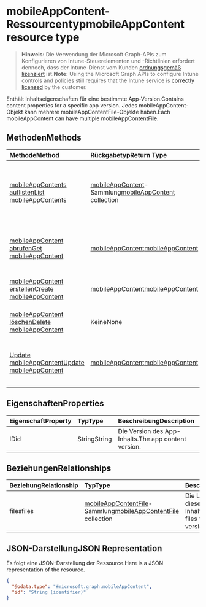 # <a name="mobileappcontent-resource-type"></a><span data-ttu-id="cabff-101">mobileAppContent-Ressourcentyp</span><span class="sxs-lookup"><span data-stu-id="cabff-101">mobileAppContent resource type</span></span>

> <span data-ttu-id="cabff-102">**Hinweis:** Die Verwendung der Microsoft Graph-APIs zum Konfigurieren von Intune-Steuerelementen und -Richtlinien erfordert dennoch, dass der Intune-Dienst vom Kunden [ordnungsgemäß lizenziert](https://go.microsoft.com/fwlink/?linkid=839381) ist.</span><span class="sxs-lookup"><span data-stu-id="cabff-102">**Note:** Using the Microsoft Graph APIs to configure Intune controls and policies still requires that the Intune service is [correctly licensed](https://go.microsoft.com/fwlink/?linkid=839381) by the customer.</span></span>

<span data-ttu-id="cabff-103">Enthält Inhaltseigenschaften für eine bestimmte App-Version.</span><span class="sxs-lookup"><span data-stu-id="cabff-103">Contains content properties for a specific app version.</span></span> <span data-ttu-id="cabff-104">Jedes mobileAppContent-Objekt kann mehrere mobileAppContentFile-Objekte haben.</span><span class="sxs-lookup"><span data-stu-id="cabff-104">Each mobileAppContent can have multiple mobileAppContentFile.</span></span>
## <a name="methods"></a><span data-ttu-id="cabff-105">Methoden</span><span class="sxs-lookup"><span data-stu-id="cabff-105">Methods</span></span>
|<span data-ttu-id="cabff-106">Methode</span><span class="sxs-lookup"><span data-stu-id="cabff-106">Method</span></span>|<span data-ttu-id="cabff-107">Rückgabetyp</span><span class="sxs-lookup"><span data-stu-id="cabff-107">Return Type</span></span>|<span data-ttu-id="cabff-108">Beschreibung</span><span class="sxs-lookup"><span data-stu-id="cabff-108">Description</span></span>|
|:---|:---|:---|
|[<span data-ttu-id="cabff-109">mobileAppContents auflisten</span><span class="sxs-lookup"><span data-stu-id="cabff-109">List mobileAppContents</span></span>](../api/intune_apps_mobileappcontent_list.md)|<span data-ttu-id="cabff-110">[mobileAppContent](../resources/intune_apps_mobileappcontent.md)-Sammlung</span><span class="sxs-lookup"><span data-stu-id="cabff-110">[mobileAppContent](../resources/intune_apps_mobileappcontent.md) collection</span></span>|<span data-ttu-id="cabff-111">Auflisten von Eigenschaften und Beziehungen der [mobileAppContent](../resources/intune_apps_mobileappcontent.md)-Objekte.</span><span class="sxs-lookup"><span data-stu-id="cabff-111">List properties and relationships of the [mobileAppContent](../resources/intune_apps_mobileappcontent.md) objects.</span></span>|
|[<span data-ttu-id="cabff-112">mobileAppContent abrufen</span><span class="sxs-lookup"><span data-stu-id="cabff-112">Get mobileAppContent</span></span>](../api/intune_apps_mobileappcontent_get.md)|[<span data-ttu-id="cabff-113">mobileAppContent</span><span class="sxs-lookup"><span data-stu-id="cabff-113">mobileAppContent</span></span>](../resources/intune_apps_mobileappcontent.md)|<span data-ttu-id="cabff-114">Lesen von Eigenschaften und Beziehungen des [mobileAppContent](../resources/intune_apps_mobileappcontent.md)-Objekts.</span><span class="sxs-lookup"><span data-stu-id="cabff-114">Read properties and relationships of the [mobileAppContent](../resources/intune_apps_mobileappcontent.md) object.</span></span>|
|[<span data-ttu-id="cabff-115">mobileAppContent erstellen</span><span class="sxs-lookup"><span data-stu-id="cabff-115">Create mobileAppContent</span></span>](../api/intune_apps_mobileappcontent_create.md)|[<span data-ttu-id="cabff-116">mobileAppContent</span><span class="sxs-lookup"><span data-stu-id="cabff-116">mobileAppContent</span></span>](../resources/intune_apps_mobileappcontent.md)|<span data-ttu-id="cabff-117">Erstellen eines neuen [mobileAppContent](../resources/intune_apps_mobileappcontent.md)-Objekts.</span><span class="sxs-lookup"><span data-stu-id="cabff-117">Create a new [mobileAppContent](../resources/intune_apps_mobileappcontent.md) object.</span></span>|
|[<span data-ttu-id="cabff-118">mobileAppContent löschen</span><span class="sxs-lookup"><span data-stu-id="cabff-118">Delete mobileAppContent</span></span>](../api/intune_apps_mobileappcontent_delete.md)|<span data-ttu-id="cabff-119">Keine</span><span class="sxs-lookup"><span data-stu-id="cabff-119">None</span></span>|<span data-ttu-id="cabff-120">Löscht eine [mobileAppContent](../resources/intune_apps_mobileappcontent.md)-Ressource.</span><span class="sxs-lookup"><span data-stu-id="cabff-120">Deletes a [mobileAppContent](../resources/intune_apps_mobileappcontent.md).</span></span>|
|[<span data-ttu-id="cabff-121">Update mobileAppContent</span><span class="sxs-lookup"><span data-stu-id="cabff-121">Update mobileAppContent</span></span>](../api/intune_apps_mobileappcontent_update.md)|[<span data-ttu-id="cabff-122">mobileAppContent</span><span class="sxs-lookup"><span data-stu-id="cabff-122">mobileAppContent</span></span>](../resources/intune_apps_mobileappcontent.md)|<span data-ttu-id="cabff-123">Aktualisieren der Eigenschaften eines [mobileAppContent](../resources/intune_apps_mobileappcontent.md)-Objekts.</span><span class="sxs-lookup"><span data-stu-id="cabff-123">Update the properties of a [mobileAppContent](../resources/intune_apps_mobileappcontent.md) object.</span></span>|

## <a name="properties"></a><span data-ttu-id="cabff-124">Eigenschaften</span><span class="sxs-lookup"><span data-stu-id="cabff-124">Properties</span></span>
|<span data-ttu-id="cabff-125">Eigenschaft</span><span class="sxs-lookup"><span data-stu-id="cabff-125">Property</span></span>|<span data-ttu-id="cabff-126">Typ</span><span class="sxs-lookup"><span data-stu-id="cabff-126">Type</span></span>|<span data-ttu-id="cabff-127">Beschreibung</span><span class="sxs-lookup"><span data-stu-id="cabff-127">Description</span></span>|
|:---|:---|:---|
|<span data-ttu-id="cabff-128">ID</span><span class="sxs-lookup"><span data-stu-id="cabff-128">id</span></span>|<span data-ttu-id="cabff-129">String</span><span class="sxs-lookup"><span data-stu-id="cabff-129">String</span></span>|<span data-ttu-id="cabff-130">Die Version des App-Inhalts.</span><span class="sxs-lookup"><span data-stu-id="cabff-130">The app content version.</span></span>|

## <a name="relationships"></a><span data-ttu-id="cabff-131">Beziehungen</span><span class="sxs-lookup"><span data-stu-id="cabff-131">Relationships</span></span>
|<span data-ttu-id="cabff-132">Beziehung</span><span class="sxs-lookup"><span data-stu-id="cabff-132">Relationship</span></span>|<span data-ttu-id="cabff-133">Typ</span><span class="sxs-lookup"><span data-stu-id="cabff-133">Type</span></span>|<span data-ttu-id="cabff-134">Beschreibung</span><span class="sxs-lookup"><span data-stu-id="cabff-134">Description</span></span>|
|:---|:---|:---|
|<span data-ttu-id="cabff-135">files</span><span class="sxs-lookup"><span data-stu-id="cabff-135">files</span></span>|<span data-ttu-id="cabff-136">[mobileAppContentFile](../resources/intune_apps_mobileappcontentfile.md)-Sammlung</span><span class="sxs-lookup"><span data-stu-id="cabff-136">[mobileAppContentFile](../resources/intune_apps_mobileappcontentfile.md) collection</span></span>|<span data-ttu-id="cabff-137">Die Liste der Dateien für diese App-Inhaltsversion.</span><span class="sxs-lookup"><span data-stu-id="cabff-137">The list of files for this app content version.</span></span>|

## <a name="json-representation"></a><span data-ttu-id="cabff-138">JSON-Darstellung</span><span class="sxs-lookup"><span data-stu-id="cabff-138">JSON Representation</span></span>
<span data-ttu-id="cabff-139">Es folgt eine JSON-Darstellung der Ressource.</span><span class="sxs-lookup"><span data-stu-id="cabff-139">Here is a JSON representation of the resource.</span></span>
<!--{
  "blockType": "resource",
  "baseType": "microsoft.graph.entity",
  "keyProperty": "id",
  "@odata.type": "microsoft.graph.mobileAppContent"
}-->
``` json
{
  "@odata.type": "#microsoft.graph.mobileAppContent",
  "id": "String (identifier)"
}
```








